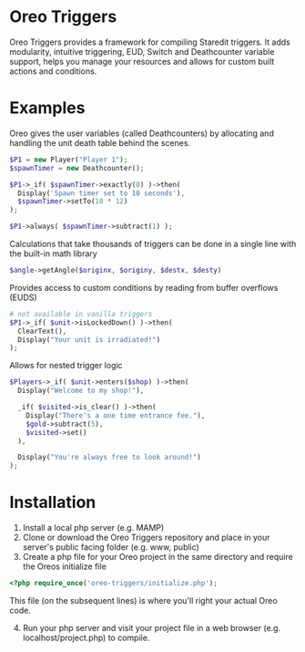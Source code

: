 # Oreo Triggers
Oreo Triggers provides a framework for compiling Staredit triggers. It adds modularity, intuitive triggering, EUD, Switch and Deathcounter variable support, helps you manage your resources and allows for custom built actions and conditions.

# Examples
Oreo gives the user variables (called Deathcounters) by allocating and handling the unit death table behind the scenes.

```php
$P1 = new Player("Player 1");
$spawnTimer = new Deathcounter();

$P1->_if( $spawnTimer->exactly(0) )->then(
  Display('Spawn timer set to 10 seconds'),
  $spawnTimer->setTo(10 * 12)
);

$P1->always( $spawnTimer->subtract(1) );
```

Calculations that take thousands of triggers can be done in a single line with the built-in math library
```php
$angle->getAngle($originx, $originy, $destx, $desty)
```

Provides access to custom conditions by reading from buffer overflows (EUDS)
```php
# not available in vanilla triggers
$P1->_if( $unit->isLockedDown() )->then(
  ClearText(),
  Display("Your unit is irradiated!")
);
```

Allows for nested trigger logic
```php
$Players->_if( $unit->enters($shop) )->then(
  Display("Welcome to my shop!"),

  _if( $visited->is_clear() )->then(
    Display("There's a one time entrance fee."),
    $gold->subtract(5),
    $visited->set()
  ),  

  Display("You're always free to look around!")
);
```

# Installation
1. Install a local php server (e.g. MAMP)
2. Clone or download the Oreo Triggers repository and place in your server's public facing folder (e.g. www, public)
3. Create a php file for your Oreo project in the same directory and require the Oreos initialize file
  ```php
  <?php require_once('oreo-triggers/initialize.php');
  ```
  This file (on the subsequent lines) is where you'll right your actual Oreo code.

4. Run your php server and visit your project file in a web browser (e.g. localhost/project.php) to compile.
